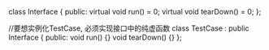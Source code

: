 class Interface {
public:
	virtual void run() = 0;
	virtual void tearDown() = 0;
};

//要想实例化TestCase, 必须实现接口中的纯虚函数
class TestCase : public Interface {
public:
	void run() {}
	void tearDown() {}
};
